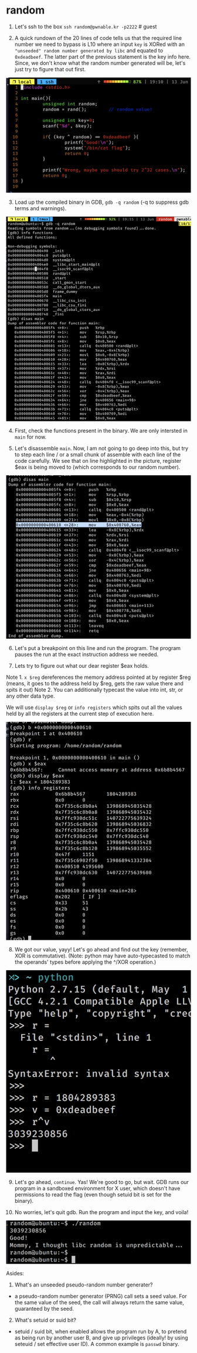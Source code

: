 random
======

1. Let's ssh to the box `ssh random@pwnable.kr -p2222` # guest

2. A quick rundown of the 20 lines of code tells us that the required line number we need to bypass is L10 where an input `key` is XORed with an `"unseeded" random number generated by libc` and equated to `0xdeadbeef`. The latter part of the previous statement is the key info here. Since, we don't know what the random number generated will be, let's just try to figure that out first.

![screeny](random.c.png)

3. Load up the compiled binary in GDB, `gdb -q random` (-q to suppress gdb terms and warnings).

![screeny](gdb-q.png)

4. First, check the functions present in the binary. We are only intersted in `main` for now.

5. Let's disassemble `main`. Now, I am not going to go deep into this, but try to step each line / or a small chunk of assemble with each line of the code carefully. We see that on line highlighted in the picture, register $eax is being moved to  (which corresponds to our random number). 

![screeny](dis.png)

6. Let's put a breakpoint on this line and run the program. The program pauses the run at the exact instruction address we needed. 

7. Lets try to figure out what our dear register $eax holds. 

Note 1. `x $reg` dereferences the memory address pointed at by register $reg (means, it goes to the address held by $reg, gets the raw value there and spits it out)
Note 2. You can additionally typecast the value into int, str, or any other data type.

We will use `display $reg` or `info registers` which spits out all the values held by all the registers at the current step of execution here. 

![screeny](display.png)

8. We got our value, yayy! Let's go ahead and find out the key (remember, XOR is commutative). (Note: python may have auto-typecasted to match the operands' types before applying the ^/XOR operation.)

![screeny](get_key.png)

9. Let's go ahead, `continue`. Yas! We're good to go, but wait. GDB runs our program in a sandboxed environment for X user, which doesn't have permissions to read the flag (even though setuid bit is set for the binary).

10. No worries, let's quit gdb. Run the program and input the key, and voila! 

![screeny](voila.png)


Asides:

1. What's an unseeded pseudo-random number generater?
- a pseudo-random number generator (PRNG) call sets a seed value. For the same value of the seed, the call will always return the same value, guaranteed by the seed.

2. What's setuid or suid bit?
- setuid / suid bit, when enabled allows the program run by A, to pretend as being run by another user B, and give up privileges (ideally! by using seteuid / set effective user ID). A common example is `passwd` binary. 
